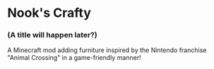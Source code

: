 # Nook's Crafty
### (A title will happen later?)
A Minecraft mod adding furniture inspired by the Nintendo franchise "Animal Crossing" in a game-friendly manner!
